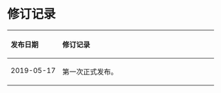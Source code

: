 # 修订记录<a name="ZH-CN_TOPIC_0169047384"></a>

<a name="table520293316910"></a>
<table><thead align="left"><tr id="row1220693318911"><th class="cellrowborder" valign="top" width="25%" id="mcps1.1.3.1.1"><p id="p12097331092"><a name="p12097331092"></a><a name="p12097331092"></a>发布日期</p>
</th>
<th class="cellrowborder" valign="top" width="75%" id="mcps1.1.3.1.2"><p id="p221273313913"><a name="p221273313913"></a><a name="p221273313913"></a>修订记录</p>
</th>
</tr>
</thead>
<tbody><tr id="row122148332918"><td class="cellrowborder" valign="top" width="25%" headers="mcps1.1.3.1.1 "><p id="p12217103311916"><a name="p12217103311916"></a><a name="p12217103311916"></a>2019-05-17</p>
</td>
<td class="cellrowborder" valign="top" width="75%" headers="mcps1.1.3.1.2 "><p id="p1321914335917"><a name="p1321914335917"></a><a name="p1321914335917"></a>第一次正式发布。</p>
</td>
</tr>
</tbody>
</table>

